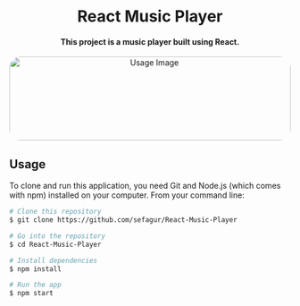 <h1 align="center">
  React Music Player
</h1>

<h4 align="center">This project is a music player built using React.</h4>

<div style="text-align: center; margin-bottom: 20px;">
  <img src="https://github.com/sefagur/React-Music-Player/assets/55931195/4c9320da-fa1f-4ca6-b0b2-c757faef063c" style="border-radius: 20px; width: 100%; max-width: 600px; height: 150px;" alt="Usage Image">
</div>

## Usage

To clone and run this application, you need Git and Node.js (which comes with npm) installed on your computer. From your command line:

```bash
# Clone this repository
$ git clone https://github.com/sefagur/React-Music-Player

# Go into the repository
$ cd React-Music-Player

# Install dependencies
$ npm install

# Run the app
$ npm start
